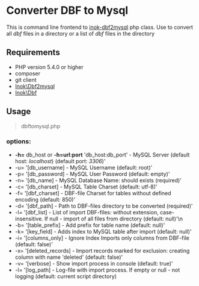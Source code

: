 Converter DBF to Mysql
======================

This is command line frontend to [inok-dbf2mysql](https:github.com/nchizhov/inok-dbf2mysql) php class. Use to convert all _dbf_ files in a directory or a list of _dbf_ files in the directory 


## Requirements
* PHP version 5.4.0 or higher
* composer
* git client
* [Inok\Dbf2mysql](https://github.com/nchizhov/inok-dbf2mysql)
* [Inok\Dbf](https://github.com/nchizhov/inok-dbf)

## Usage
> dbftomysql.php 
### options:

- **-h=** db_host or **-h=url:port** 'db_host:db_port' - MySQL Server (default host: _localhost_) (default port: _3306_)'
- -u= '[db_username] - MySQL Username (default: root)'
- -p= '[db_password] - MySQL User Password (default: empty)'
- -n= '[db_name] - MySQL Database Name: should exists (required)'
- -c= '[db_charset] - MySQL Table Charset (default: utf-8)'
- -f= '[dbf_charset] - DBF-file Charset for tables without defined encoding (default: 850)'
- -d= '[dbf_path] - Path to DBF-files directory to be converted (required)'
- -l= '[dbf_list] - List of import DBF-files: without extension, case-insensitive. 
If null - import of all files from directory (default: null)'\n
- -b= '[table_prefix] - Add prefix for table name (default: null)'
- -k= '[key_field] - Adds index to MySQL table after import (default: null)'
- -i= '[columns_only] - Ignore Index Imports only columns from DBF-file (default: false)'
- -x= '[deleted_records] - Import records marked for exclusion: creating column with name 'deleted' (default: false)'
- -v= '[verbose] - Show import process in console (default: true)'
- -l= '[log_path] - Log-file with import process. If empty or null - not logging (default: current script directory)